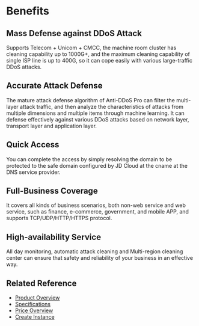 # Benefits

## Mass Defense against DDoS Attack
Supports Telecom + Unicom + CMCC, the machine room cluster has cleaning capability up to 1000G+, and the maximum cleaning capability of single ISP line is up to 400G, so it can cope easily with various large-traffic DDoS attacks.
 
## Accurate Attack Defense
The mature attack defense algorithm of Anti-DDoS Pro can filter the multi-layer attack traffic, and then analyze the characteristics of attacks from multiple dimensions and multiple items through machine learning. It can defense effectively against various DDoS attacks based on network layer, transport layer and application layer.

## Quick Access
You can complete the access by simply resolving the domain to be protected to the safe domain configured by JD Cloud at the cname at the DNS service provider.

## Full-Business Coverage
It covers all kinds of business scenarios, both non-web service and web service, such as finance, e-commerce, government, and mobile APP, and supports TCP/UDP/HTTP/HTTPS protocol.

## High-availability Service
All day monitoring, automatic attack cleaning and Multi-region cleaning center can ensure that safety and reliability of your business in an effective way.


## Related Reference

- [Product Overview](Product-Overview.md)
- [Specifications](Specifications.md)
- [Price Overview](../Pricing/Price-Overview.md)
- [Create Instance](../Getting-Started/Create-Instance.md)
